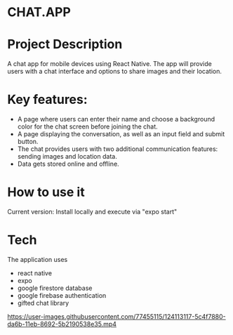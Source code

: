 # CHAT.APP
 
# Project Description
A chat app for mobile devices using React Native. The app will
provide users with a chat interface and options to share images and their
location.


# Key features:
- A page where users can enter their name and choose a background color for the chat screen before joining the chat.
- A page displaying the conversation, as well as an input field and submit button.
- The chat provides users with two additional communication features: sending images and location data.
- Data gets stored online and offline.


# How to use it
Current version: Install locally and execute via "expo start"


# Tech
The application uses
* react native
* expo
* google firestore database
* google firebase authentication
* gifted chat library


https://user-images.githubusercontent.com/77455115/124113117-5c4f7880-da6b-11eb-8692-5b2190538e35.mp4
